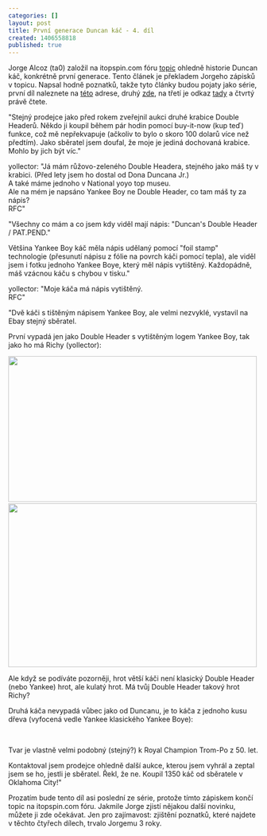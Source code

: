 ```yaml
---
categories: []
layout: post
title: První generace Duncan káč - 4. díl
created: 1406558818
published: true
---
```

<p>Jorge Alcoz (ta0) založil na itopspin.com fóru <a href="http://www.ta0.com/forum/index.php?topic=1332.0" target="_blank">topic</a> ohledně historie Duncan káč, konkrétně první generace. Tento článek je překladem Jorgeho zápisků v topicu. Napsal hodně poznatků, takže tyto články budou pojaty jako série, první díl naleznete na <a href="//spintop.cz/prvn-generace-duncan-k-1-dl/">této</a> adrese, druhý <a href="//spintop.cz/prvn-generace-duncan-k-2-dl/">zde</a>, na třetí je odkaz <a href="//spintop.cz/prvn-generace-duncan-k-3-dl/">tady</a>&nbsp;a čtvrtý právě čtete.</p>

<p>"Stejný prodejce jako před rokem zveřejnil aukci druhé krabice Double Headerů. Někdo ji koupil během pár hodin pomocí buy-it-now (kup teď) funkce, což mě nepřekvapuje (ačkoliv to bylo o skoro 100 dolarů více než předtím). Jako sběratel jsem doufal, že moje je jediná dochovaná krabice. Mohlo by jich být víc."</p>

<p>yollector: "Já mám růžovo-zeleného Double Headera, stejného jako máš ty v krabici. (Před lety jsem ho dostal od Dona Duncana Jr.)<br />
A také máme jednoho v National yoyo top museu.<br />
Ale na mém je napsáno Yankee Boy ne Double Header, co tam máš ty za nápis?<br />
RFC"</p>

<p>"Všechny co mám a co jsem kdy viděl mají nápis: "Duncan's Double Header / PAT.PEND."</p>

<p>Většina Yankee Boy káč měla nápis udělaný pomocí "foil stamp" technologie (přesunutí nápisu z fólie na povrch káči pomocí tepla), ale viděl jsem i fotku jednoho Yankee Boye, který měl nápis vytištěný. Každopádně, máš vzácnou káču s chybou v tisku."</p>

<p>yollector: "Moje káča má nápis vytištěný.<br />
RFC"</p>

<p>"Dvě káči s tištěným nápisem Yankee Boy, ale velmi nezvyklé, vystavil na Ebay stejný sběratel.</p>

<p>První vypadá jen jako Double Header s vytištěným logem Yankee Boy, tak jako ho má Richy (yollector):</p>

<p><img alt="" src="http://ta0.com/museum/images/Duncan/Yankee-boy_twin_1.jpg" style="width: 500px; height: 293px;" />&nbsp;<img alt="" src="http://ta0.com/museum/images/Duncan/Yankee-boy_twin_2.jpg" style="width: 500px; height: 329px;" /></p>

<p>Ale když se podíváte pozorněji, hrot větší káči není klasický Double Header (nebo Yankee) hrot, ale kulatý hrot. Má tvůj Double Header takový hrot Richy?</p>

<p>Druhá káča nevypadá vůbec jako od Duncanu, je to káča z jednoho kusu dřeva (vyfocená vedle Yankee klasického Yankee Boye):</p>

<p><img alt="" src="http://ta0.com/museum/images/Duncan/Yankee-boy_wood-tip_1.jpg" />&nbsp;<img alt="" src="http://ta0.com/museum/images/Duncan/Yankee-boy_wood-tip_2.jpg" /></p>

<p>Tvar je vlastně velmi podobný (stejný?) k Royal Champion Trom-Po z 50. let.</p>

<p>Kontaktoval jsem prodejce ohledně další aukce, kterou jsem vyhrál a zeptal jsem se ho, jestli je sběratel. Řekl, že ne. Koupil 1350 káč od sběratele v Oklahoma City!"</p>

<p>Prozatím bude tento díl asi poslední ze série, protože tímto zápiskem končí topic na itopspin.com fóru. Jakmile Jorge zjistí nějakou další novinku, můžete ji zde očekávat. Jen pro zajímavost: zjištění poznatků, které najdete v těchto čtyřech dílech, trvalo Jorgemu 3 roky.</p>

